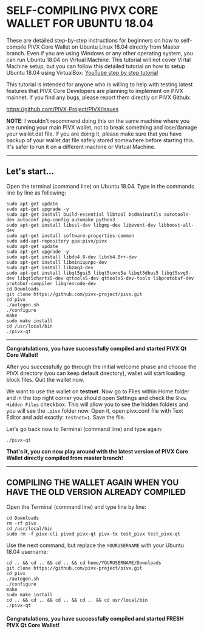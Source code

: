 # SELF-COMPILING PIVX CORE WALLET FOR UBUNTU 18.04

These are detailed step-by-step instructions for beginners on how to self-compile PIVX Core Wallet on Ubuntu Linux 18.04 directly from Master branch. Even if you are using Windows or any other operating system, you can run Ubuntu 18.04 on Virtual Machine. This tutorial will not cover Virtal Machine setup, but you can follow this detailed tutorial on how to setup Ubuntu 18.04 using VirtualBox:
[YouTube step by step tutorial](https://www.youtube.com/watch?v=QbmRXJJKsvs)

This tutorial is intended for anyone who is willing to help with testing latest features that PIVX Core Developers are planning to implement on PIVX mainnet. If you find any bugs, please report them directly on PIVX Github:

https://github.com/PIVX-Project/PIVX/issues

**NOTE:** I wouldn't recommend doing this on the same machine where you are running your main PIVX wallet, not to break something and lose/damage your wallet.dat file. If you are doing it, please make sure that you have backup of your wallet.dat file safely stored somewhere before starting this. It's safer to run it on a different machine or Virtual Machine.

---------------------------------------------------------

## Let's start...

Open the terminal (command line) on Ubuntu 18.04. Type in the commands line by line as following:

```
sudo apt-get update
sudo apt-get upgrade -y
sudo apt-get install build-essential libtool bsdmainutils autotools-dev autoconf pkg-config automake python3
sudo apt-get install libssl-dev libgmp-dev libevent-dev libboost-all-dev
sudo apt-get install software-properties-common
sudo add-apt-repository ppa:pivx/pivx
sudo apt-get update
sudo apt-get upgrade -y
sudo apt-get install libdb4.8-dev libdb4.8++-dev
sudo apt-get install libminiupnpc-dev
sudo apt-get install libzmq3-dev
sudo apt-get install libqt5gui5 libqt5core5a libqt5dbus5 libqt5svg5-dev libqt5charts5-dev qttools5-dev qttools5-dev-tools libprotobuf-dev protobuf-compiler libqrencode-dev
cd Downloads
git clone https://github.com/pivx-project/pivx.git
cd pivx
./autogen.sh
./configure
make
sudo make install
cd /usr/local/bin
./pivx-qt
```
--------------------------------------------
**Congratulations, you have successfully compiled and started PIVX Qt Core Wallet!**

After you successfully go through the initial welcome phase and choose the PIVX directory (you can keep default directory), wallet will start loading block files. Quit the wallet now.

We want to use the wallet on **testnet**. Now go to Files within Home folder and in the top right corner you should open Settings and check the `Show Hidden Files` checkbox. This will allow you to see the hidden folders and you will see the `.pivx` folder now. Open it, open pivx.conf file with Text Editor and add exactly:
`testnet=1`. Save the file.

Let's go back now to Terminal (command line) and type again:
```
./pivx-qt
```

**That's it, you can now play around with the latest version of PIVX Core Wallet directly compiled from master branch!**

---------------------------------------------
## COMPILING THE WALLET AGAIN WHEN YOU HAVE THE OLD VERSION ALREADY COMPILED

Open the Terminal (command line) and type line by line:

```
cd Downloads
rm -rf pivx
cd /usr/local/bin
sudo rm -f pivx-cli pivxd pivx-qt pivx-tx test_pivx test_pivx-qt
```

Use the next command, but replace the `YOURUSERNAME` with your Ubuntu 18.04 username:

```
cd .. && cd .. && cd .. && cd home/YOURUSERNAME/Downloads
git clone https://github.com/pivx-project/pivx.git
cd pivx
./autogen.sh
./configure
make
sudo make install
cd .. && cd .. && cd .. && cd .. && cd usr/local/bin
./pivx-qt
```

#### **Congratulations, you have successfully compiled and started FRESH PIVX Qt Core Wallet!**
